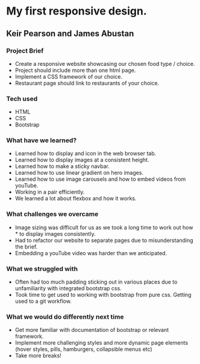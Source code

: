 # My first responsive design.

## Keir Pearson and James Abustan

### Project Brief
* Create a responsive website showcasing our chosen food type / choice.
* Project should include more than one html page.
* Implement a CSS framework of our choice. 
* Restaurant page should link to restaurants of your choice. 

### Tech used 
* HTML
* CSS
* Bootstrap


### What have we learned?
* Learned how to display and icon in the web browser tab.
* Learned how to display images at a consistent height.
* Learned how to make a sticky navbar.
* Learned how to use linear gradient on hero images.
* Learned how to use image carousels and how to embed videos from youTube.
* Working in a pair efficiently.
* We learned a lot about flexbox and how it works.

### What challenges we overcame
* Image sizing was difficult for us as we took a long time to work out how * to display images consistently.
* Had to refactor our website to separate pages due to misunderstanding the brief.
* Embedding a youTube video was harder than we anticipated.

### What we struggled with
* Often had too much padding sticking out in various places due to unfamiliarity with integrated bootstrap css.
* Took time to get used to working with bootstrap from pure css.
Getting used to a git workflow.

### What we would do differently next time
* Get more familiar with documentation of bootstrap or relevant framework.
* Implement more challenging styles and more dynamic page elements (hover styles, pills, hamburgers, collapsible menus etc)
* Take more breaks!
